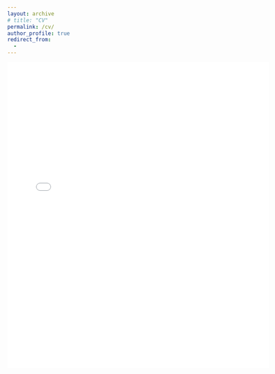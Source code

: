 ```yaml
---
layout: archive
# title: "CV"
permalink: /cv/
author_profile: true
redirect_from:
  - 
---
```


<!-- {% include base_path %} -->
<!-- [Download my CV](https://wts0835.github.io/files/_Tianshu_CV.pdf) -->

<embed src="{{ site.baseurl }}/files/cv.pdf" width="600" height="700" type='application/pdf'> 

